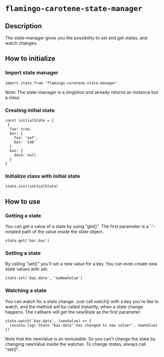 # `flamingo-carotene-state-manager`

## Description

The state-manager gives you the possibility to set and get states, and watch changes.


## How to initialize
### Import state manager

```
import state from 'flamingo-carotene-state-manager'
```

Note: The state-manager is a singleton and already returns an instance but a class.


### Creating initial state
```
const initialState = {
 {
  foo: true,
  bar: {
    foo: 'oof',
    baz: 'zab'
  }
  baz: {
    data: null
  }
}
```

### Initialize class with initial state 

```
state.init(initialState)
```

## How to use

### Getting a state

You can get a value of a state by using "get()".
The first parameter is a '.'-notated path of the value inside the state object.
```
state.get('bar.baz')
```

### Setting a state
By calling "set()" you'll set a new value for a key. You can even create new state values with set.

```
state.set('baz.data', 'myNewValue')
```

### Watching a state
You can watch for a state change.
Just call watch() with a key you're like to watch, and the method will be called instantly, when a state change happens. 
The callback will get the newState as the first parameter.

```
state.watch(`baz.data`, (newValue) => {
  console.log('State "baz.data" has changed to new value!', newValue) 
})
```

Note that the newValue is an immutable. So you can't change the state by changing newValue inside the watcher.
To change states, always call "set()". 
